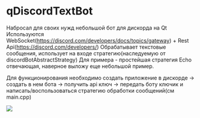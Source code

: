 # qDiscordTextBot
Набросал для своих нужд небольшой бот для дискорда на Qt
Используются WebSocket(https://discord.com/developers/docs/topics/gateway) + Rest Api(https://discord.com/developers/)
Обрабатывает текстовые сообщения, использует на входе стратегию(наследуемую от discordBotAbstractStrategy)
Для примера - простейшая стратегия Echo отвечающая, наверное выложу еще небольшой пример.

Для функционирования необходимо создать приложение в дискорде -> создать в нем бота -> получить api ключ -> передать боту ключик и написать/воспользоваться стратегию обработки сообщений(см main.cpp)


![](https://sun9-35.userapi.com/s/v1/if2/zN88DaEtJv5HlAMGLDWdMNBTdpOV0rTxja3e37df92Cub7TRhHm2-o5G784oPMkRh8XqTl7wWISFCUBi2dUxKCIh.jpg?size=282x305&quality=96&type=album)
